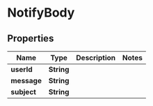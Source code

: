

# NotifyBody


## Properties

| Name | Type | Description | Notes |
|------------ | ------------- | ------------- | -------------|
|**userId** | **String** |  |  |
|**message** | **String** |  |  |
|**subject** | **String** |  |  |



